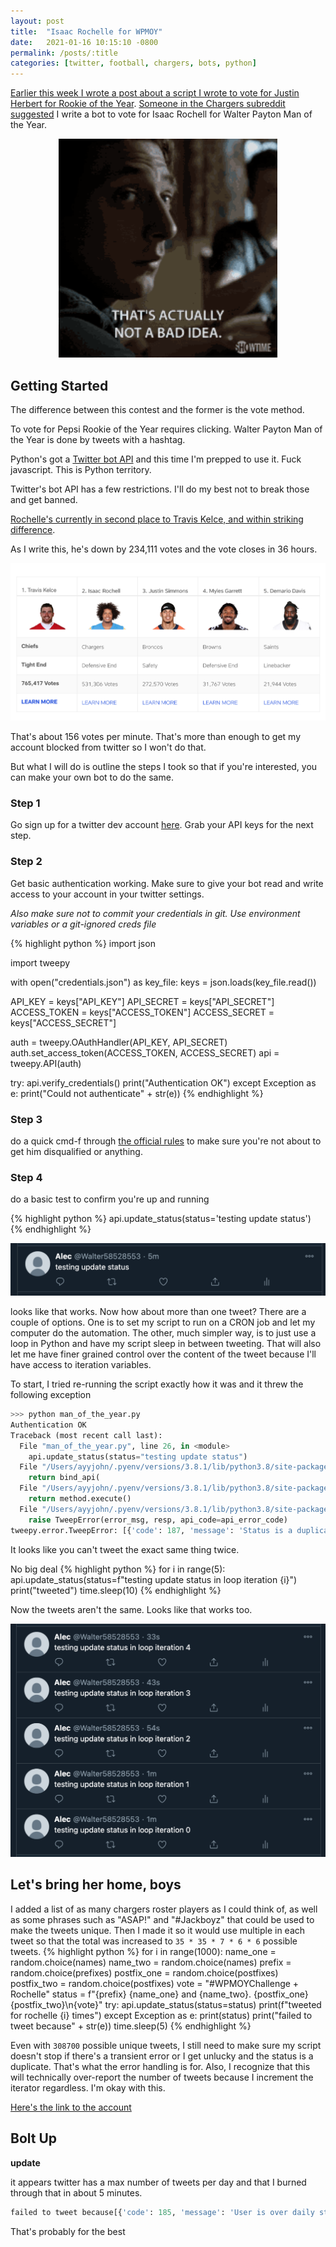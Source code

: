 ```yaml
---
layout: post
title:  "Isaac Rochelle for WPMOY"
date:   2021-01-16 10:15:10 -0800
permalink: /posts/:title
categories: [twitter, football, chargers, bots, python]
---
```

[Earlier this week I wrote a post about a script I wrote to vote for Justin Herbert for Rookie of the Year](/posts/herbie-for-roty).
[Someone in the Chargers subreddit suggested](https://www.reddit.com/r/Chargers/comments/kx8scb/i_wrote_a_script_that_votes_for_justin_herbert/gj8vzj4/) I write a bot to vote for Isaac Rochell for Walter Payton Man of the Year.

<p align="center">
<img src='/assets/rochelle_moty/good_idea.gif' width="350px" height="350px"/>
</p>

## Getting Started

The difference between this contest and the former is the vote method.

To vote for Pepsi Rookie of the Year requires clicking. Walter Payton Man of the Year is done by tweets with a hashtag.

Python's got a [Twitter bot API](https://docs.tweepy.org/en/latest/index.html) and this time I'm prepped to use it. Fuck javascript. This is Python territory.

Twitter's bot API has a few restrictions. I'll do my best not to break those and get banned.

[Rochelle's currently in second place to Travis Kelce, and within striking difference](https://www.nfl.com/honors/man-of-the-year/).

As I write this, he's down by 234,111 votes and the vote closes in 36 hours.

![first_tweet](/assets/rochelle_moty/current_vote.png)

That's about 156 votes per minute. That's more than enough to get my account blocked from twitter so I won't do that.

But what I will do is outline the steps I took so that if you're interested, you can make your own bot to do the same.

### Step 1

Go sign up for a twitter dev account [here](https://developer.twitter.com/en). Grab your API keys for the next step.

### Step 2

Get basic authentication working. Make sure to give your bot read and write access to your account in your twitter settings.

*Also make sure not to commit your credentials in git. Use environment variables or a git-ignored creds file*

{% highlight python %}
import json

import tweepy

with open("credentials.json") as key_file:
    keys = json.loads(key_file.read())

API_KEY = keys["API_KEY"]
API_SECRET = keys["API_SECRET"]
ACCESS_TOKEN = keys["ACCESS_TOKEN"]
ACCESS_SECRET = keys["ACCESS_SECRET"]

auth = tweepy.OAuthHandler(API_KEY, API_SECRET)
auth.set_access_token(ACCESS_TOKEN, ACCESS_SECRET)
api = tweepy.API(auth)

try:
    api.verify_credentials()
    print("Authentication OK")
except Exception as e:
    print("Could not authenticate" + str(e))
{% endhighlight %}

### Step 3

do a quick cmd-f through [the official rules](https://static.www.nfl.com/league/content/2020-WPMOY-Charity-Challenge-Rules_at4dlj.pdf) to make sure you're not about to get him disqualified or anything.

### Step 4

do a basic test to confirm you're up and running

{% highlight python %}
api.update_status(status='testing update status')
{% endhighlight %}

![first_tweet](/assets/rochelle_moty/first_test_tweet.png)

looks like that works. Now how about more than one tweet? There are a couple of options. One is to set my script to run on a CRON job and let my computer do the automation. The other, much simpler way, is to just use a loop in Python and have my script sleep in between tweeting. That will also let me have finer grained control over the content of the tweet because I'll have access to iteration variables.

To start, I tried re-running the script exactly how it was and it threw the following exception

```python
>>> python man_of_the_year.py
Authentication OK
Traceback (most recent call last):
  File "man_of_the_year.py", line 26, in <module>
    api.update_status(status="testing update status")
  File "/Users/ayyjohn/.pyenv/versions/3.8.1/lib/python3.8/site-packages/tweepy/api.py", line 205, in update_status
    return bind_api(
  File "/Users/ayyjohn/.pyenv/versions/3.8.1/lib/python3.8/site-packages/tweepy/binder.py", line 253, in _call
    return method.execute()
  File "/Users/ayyjohn/.pyenv/versions/3.8.1/lib/python3.8/site-packages/tweepy/binder.py", line 234, in execute
    raise TweepError(error_msg, resp, api_code=api_error_code)
tweepy.error.TweepError: [{'code': 187, 'message': 'Status is a duplicate.'}]
```

It looks like you can't tweet the exact same thing twice.

No big deal
{% highlight python %}
for i in range(5):
    api.update_status(status=f"testing update status in loop iteration {i}")
    print("tweeted")
    time.sleep(10)
{% endhighlight %}

Now the tweets aren't the same.
Looks like that works too.

![unique_tweets](/assets/rochelle_moty/testing_unique_tweets.png)

## Let's bring her home, boys

I added a list of as many chargers roster players as I could think of, as well as some phrases such as "ASAP!" and "#Jackboyz" that could be used to make the tweets unique. Then I made it so it would use multiple in each tweet so that the total was increased to `35 * 35 * 7 * 6 * 6` possible tweets.
{% highlight python %}
for i in range(1000):
    name_one = random.choice(names)
    name_two = random.choice(names)
    prefix = random.choice(prefixes)
    postfix_one = random.choice(postfixes)
    postfix_two = random.choice(postfixes)
    vote = "#WPMOYChallenge + Rochelle"
    status = f"{prefix} {name_one} and {name_two}. {postfix_one} {postfix_two}\n{vote}"
    try:
        api.update_status(status=status)
        print(f"tweeted for rochelle {i} times")
    except Exception as e:
        print(status)
        print("failed to tweet because" + str(e))
    time.sleep(5)
{% endhighlight %}

Even with `308700` possible unique tweets, I still need to make sure my script doesn't stop if there's a transient error or I get unlucky and the status is a duplicate. That's what the error handling is for. Also, I recognize that this will technically over-report the number of tweets because I increment the iterator regardless. I'm okay with this.

[Here's the link to the account](https://twitter.com/Walter58528553)

## Bolt Up

**update**

it appears twitter has a max number of tweets per day and that I burned through that in about 5 minutes.
```python
failed to tweet because[{'code': 185, 'message': 'User is over daily status update limit.'}]
```

That's probably for the best